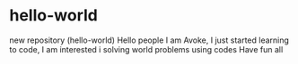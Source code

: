 # hello-world
new repository (hello-world)
Hello people
I am Avoke, I just started learning to code, I am interested i solving world problems using codes
Have fun all
